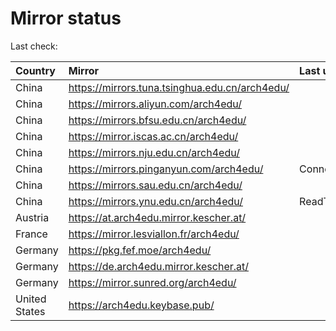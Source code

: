 <script src="./time.js"></script>
# Mirror status
Last check: <script type="text/javascript">localize(1673837130.4436042);</script>

|Country|Mirror|Last update|
|:------|:-----|:----------|
|China|https://mirrors.tuna.tsinghua.edu.cn/arch4edu/|<script type="text/javascript">localize(1673807502);</script>|
|China|https://mirrors.aliyun.com/arch4edu/|<script type="text/javascript">localize(1673764329);</script>|
|China|https://mirrors.bfsu.edu.cn/arch4edu/|<script type="text/javascript">localize(1673807502);</script>|
|China|https://mirror.iscas.ac.cn/arch4edu/|<script type="text/javascript">localize(1673807502);</script>|
|China|https://mirrors.nju.edu.cn/arch4edu/|<script type="text/javascript">localize(1673764329);</script>|
|China|https://mirrors.pinganyun.com/arch4edu/|ConnectionError|
|China|https://mirrors.sau.edu.cn/arch4edu/|<script type="text/javascript">localize(1673764329);</script>|
|China|https://mirrors.ynu.edu.cn/arch4edu/|ReadTimeout|
|Austria|https://at.arch4edu.mirror.kescher.at/|<script type="text/javascript">localize(1673807502);</script>|
|France|https://mirror.lesviallon.fr/arch4edu/|<script type="text/javascript">localize(1673807502);</script>|
|Germany|https://pkg.fef.moe/arch4edu/|<script type="text/javascript">localize(1673807502);</script>|
|Germany|https://de.arch4edu.mirror.kescher.at/|<script type="text/javascript">localize(1673807502);</script>|
|Germany|https://mirror.sunred.org/arch4edu/|<script type="text/javascript">localize(1673807502);</script>|
|United States|https://arch4edu.keybase.pub/|<script type="text/javascript">localize(1673764329);</script>|

<script src="./tablefilter/tablefilter.js"></script>
<script src="./table.js"></script>